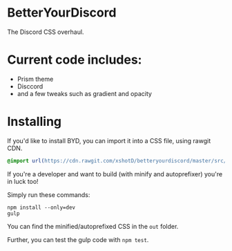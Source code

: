 # BetterYourDiscord
The Discord CSS overhaul.

# Current code includes:

- Prism theme
- Disccord
- and a few tweaks such as gradient and opacity

# Installing

If you'd like to install BYD, you can import it into a CSS file, using rawgit CDN.

```css
@import url(https://cdn.rawgit.com/xshotD/betteryourdiscord/master/src/byd.css);
```

If you're a developer and want to build (with minify and autoprefixer) you're in luck too!

Simply run these commands:

```
npm install --only=dev
gulp
```

You can find the minified/autoprefixed CSS in the `out` folder.

Further, you can test the gulp code with `npm test`.

